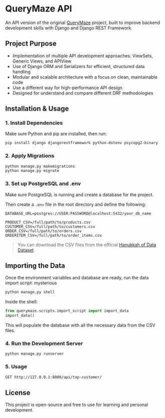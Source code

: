 # QueryMaze API

An API version of the original [QueryMaze](https://github.com/mohamadvp/QueryMaze) project, built to improve backend development skills with Django and Django REST Framework.

##  Project Purpose

- Implementation of multiple API development approaches: ViewSets, Generic Views, and APIView
- Use of Django ORM and Serializers for efficient, structured data handling
- Modular and scalable architecture with a focus on clean, maintainable code 
- Use a different way for high-performance API design
- Designed for understand and compare different DRF methodologies



##  Installation & Usage

### 1. Install Dependencies

Make sure Python and pip are installed, then run:

```bash
pip install django djangorestframework python-dotenv psycopg2-binary
```

### 2. Apply Migrations
``` bash
python manage.py makemigrations
python manage.py migrate
```

### 3. Set up PostgreSQL and .env
Make sure PostgreSQL is running and create a database for the project.

Then create a `.env` file in the root directory and define the following:

```env
DATABASE_URL=postgres://USER:PASSWORD@localhost:5432/your_db_name

PRODUCT_CSV=/full/path/to/products.csv
CUSTOMER_CSV=/full/path/to/customers.csv
ORDER_CSV=/full/path/to/orders.csv
ORDERITEM_CSV=/full/path/to/order_items.csv
```

> You can download the CSV files from the official [Hanukkah of Data Dataset](https://hanukkah.bluebird.sh/5784-speedrun/data/)


##  Importing the Data

Once the environment variables and database are ready, run the data import script:
mysterious
```bash
python manage.py shell
```
Inside the shell:

```python
from querymaze.scripts.import_script import import_data
import_data()
```

This will populate the database with all the necessary data from the CSV files.


### 4. Run the Development Server
```bash
python manage.py runserver
```

### 5. Usage
```bash
GET http://127.0.0.1:8000/api/top-customer/
```


## License
This project is open-source and free to use for learning and personal development.